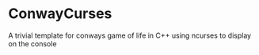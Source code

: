 # ConwayCurses
A trivial template for conways game of life in C++ using ncurses to display on the console

